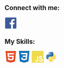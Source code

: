 

<!--
**LeonardoSaes/LeonardoSaes** is a ✨ _special_ ✨ repository because its `README.md` (this file) appears on your GitHub profile.

Here are some ideas to get you started:

- 🔭 I’m currently working on ...
- 🌱 I’m currently learning ...
- 👯 I’m looking to collaborate on ...
- 🤔 I’m looking for help with ...
- 💬 Ask me about ...
- 📫 How to reach me: ...
- 😄 Pronouns: ...
- ⚡ Fun fact: ...
-->
## Connect with me: 
<a href="https://www.facebook.com/leonardo.saes.50/" target="blank"></a>
<img align="center" alt="leonardo-facebook" width="40" height="40" src="https://raw.githubusercontent.com/devicons/devicon/master/icons/facebook/facebook-plain.svg"/>

## My Skills:
<img src="https://raw.githubusercontent.com/devicons/devicon/master/icons/html5/html5-plain.svg" height="40" width="40" style="max-width:100%;"></img>
<img src="https://raw.githubusercontent.com/devicons/devicon/master/icons/css3/css3-plain.svg" height="40" width="40" style="max-width:100%;"></img>
<img src="https://raw.githubusercontent.com/devicons/devicon/master/icons/javascript/javascript-plain.svg" height="40" width="40" style="max-width:100%;"></img>
<img src="https://raw.githubusercontent.com/devicons/devicon/master/icons/python/python-original.svg" height="40" width="40" style="max-width:100%;"></img>


